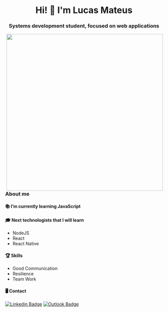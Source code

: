 <h1 align="center">Hi! 👋 I'm Lucas Mateus</h1>
<h3 align="center">Systems development student, focused on web applications</h3>
<img src="https://cdn.dribbble.com/users/1355613/screenshots/10374655/media/5691629ca1e7389c34a9c0dae158b976.gif" alt="" width = 500vw align=right>
<h3 align="left">About me</h3>
  
  
<h4> 📚 I’m currently learning JavaScript</h4>
<h4> 🎓 Next technologists that I will learn </h4>
  <ul>
  <li>NodeJS</li>
  <li>React</li> 
  <li>React Native</li> 
  </ul>

<h4>🏆 Skills</h4> 
  <ul>
  <li> Good Communication </li>
  <li>Resilience</li> 
  <li>Team Work</li>
  </ul>
<h4> 🖥 Contact</h4>


[![Linkedin Badge](https://img.shields.io/badge/-Linkedin-6633cc?style=flat-square&logo=Linkedin&logoColor=white&link=https://https://www.linkedin.com/in/lucas-mateus-770219198/)](https://www.linkedin.com/in/lucas-mateus-770219198/) [![Outlook Badge](https://img.shields.io/badge/-Email-6633cc?style=flat-square&logo=microsoft%20outlook&logoColor=white&link=mailto:lucas-mateus.dc@hotmail.com)](mailto:lucas-mateus.dc@hotmail.com)
